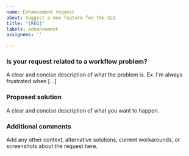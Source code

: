 ```yaml
---
name: Enhancement request
about: Suggest a new feature for the CLI
title: "[REQ]"
labels: enhancement
assignees: ''

---
```


### Is your request related to a workflow problem?
A clear and concise description of what the problem is. Ex. I'm always frustrated when [...]
  
  ### Proposed solution
A clear and concise description of what you want to happen.
  
  ### Additional comments
Add any other context, alternative solutions, current workarounds, or screenshots about the request here.
